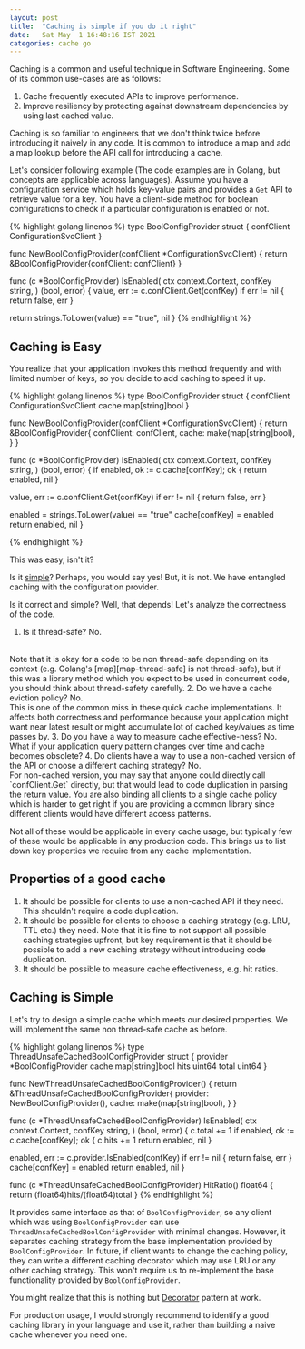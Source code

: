 ```yaml
---
layout: post
title:  "Caching is simple if you do it right"
date:   Sat May  1 16:48:16 IST 2021 
categories: cache go 
---
```


Caching is a common and useful technique in Software Engineering.
Some of its common use-cases are as follows:
1. Cache frequently executed APIs to improve performance.
2. Improve resiliency by protecting against downstream dependencies
 by using last cached value.

Caching is so familiar to engineers that we don't think twice before
introducing it naively in any code. 
It is common to introduce a map and add a map lookup before the API
call for introducing a cache.

Let's consider following example (The code examples are in Golang, but
concepts are applicable across languages).
Assume you have a configuration service which holds key-value pairs and
provides a `Get` API to retrieve value for a key.
You have a client-side method for boolean configurations to check if
a particular configuration is enabled or not.

{% highlight golang linenos %}
type BoolConfigProvider struct {
  confClient ConfigurationSvcClient
}

func NewBoolConfigProvider(confClient *ConfigurationSvcClient) {
  return &BoolConfigProvider{confClient: confClient}
}

func (c *BoolConfigProvider) IsEnabled(
  ctx context.Context,
  confKey string,
) (bool, error) {
  value, err := c.confClient.Get(confKey)
  if err != nil {
    return false, err
  }

  return strings.ToLower(value) == "true", nil
}
{% endhighlight %}

## Caching is Easy
You realize that your application invokes this method frequently and with
limited number of keys, so you decide to add caching to speed it up.

{% highlight golang linenos %}
type BoolConfigProvider struct {
  confClient ConfigurationSvcClient
  cache map[string]bool
}

func NewBoolConfigProvider(confClient *ConfigurationSvcClient) {
  return &BoolConfigProvider{
    confClient: confClient,
    cache:      make(map[string]bool),
  }
}

func (c *BoolConfigProvider) IsEnabled(
  ctx context.Context,
  confKey string,
) (bool, error) {
  if enabled, ok := c.cache[confKey]; ok {
    return enabled, nil 
  }

  value, err := c.confClient.Get(confKey)
  if err != nil {
    return false, err
  }

  enabled = strings.ToLower(value) == "true"
  cache[confKey] = enabled
  return enabled, nil
}

{% endhighlight %}

This was easy, isn't it?

Is it [simple][Simple-Made-Easy]? Perhaps, you would say yes! But, it is not.
We have entangled caching with the configuration provider.

Is it correct and simple? Well, that depends! Let's analyze the correctness of the code.
1. Is it thread-safe? No.
<br/>
Note that it is okay for a code to be non thread-safe depending on its context
(e.g. Golang's [map][map-thread-safe] is not thread-safe),
but if this was a library method which you expect to be used in concurrent
code, you should think about thread-safety carefully.
2. Do we have a cache eviction policy? No.
<br/>
This is one of the common miss in these quick cache implementations.
It affects both correctness and performance because your application might want
near latest result or might accumulate lot of cached key/values as time passes by.
3. Do you have a way to measure cache effective-ness? No.
<br/>
What if your application query pattern changes over time and cache becomes
obsolete?
4. Do clients have a way to use a non-cached version of the API or choose a
different caching strategy? No.
<br/>
For non-cached version, you may say that anyone could directly call `confClient.Get`
directly, but that would lead to code duplication in parsing the return value.
You are also binding all clients to a single cache policy which is harder to get
right if you are providing a common library since different clients would have
different access patterns.

Not all of these would be applicable in every cache usage, but typically few of
these would be applicable in any production code. This brings us to list down
key properties we require from any cache implementation.

## Properties of a good cache
1. It should be possible for clients to use a non-cached API if they need.
This shouldn't require a code duplication.
2. It should be possible for clients to choose a caching strategy (e.g. LRU, TTL etc.)
they need.
Note that it is fine to not support all possible caching strategies upfront, but key
requirement is that it should be possible to add a new caching strategy without
introducing code duplication.
3. It should be possible to measure cache effectiveness, e.g. hit ratios.

## Caching is Simple
Let's try to design a simple cache which meets our desired properties.
We will implement the same non thread-safe cache as before.

{% highlight golang linenos %}
type ThreadUnsafeCachedBoolConfigProvider struct {
  provider *BoolConfigProvider
  cache     map[string]bool
  hits      uint64
  total     uint64
}

func NewThreadUnsafeCachedBoolConfigProvider() {
  return &ThreadUnsafeCachedBoolConfigProvider{
    provider: NewBoolConfigProvider(),
    cache:    make(map[string]bool),
  }
}

func (c *ThreadUnsafeCachedBoolConfigProvider) IsEnabled(
  ctx context.Context,
  confKey string,
) (bool, error) {
  c.total += 1
  if enabled, ok := c.cache[confKey]; ok {
    c.hits += 1
    return enabled, nil 
  }

  enabled, err := c.provider.IsEnabled(confKey)
  if err != nil {
    return false, err
  }
  cache[confKey] = enabled
  return enabled, nil
}

func (c *ThreadUnsafeCachedBoolConfigProvider) HitRatio() float64 {
  return (float64)hits/(float64)total
}
{% endhighlight %}

It provides same interface as that of `BoolConfigProvider`, so any client which was
using `BoolConfigProvider` can use `ThreadUnsafeCachedBoolConfigProvider` with minimal
changes.
However, it separates caching strategy from the base implementation provided by
`BoolConfigProvider`.
In future, if client wants to change the caching policy, they can write a
different caching decorator which may use LRU or any other caching strategy.
This won't require us to re-implement the base functionality provided by
`BoolConfigProvider`.

You might realize that this is nothing but [Decorator][decorator] pattern at work.

For production usage, I would strongly recommend to identify a good caching
library in your language and use it, rather than building a naive cache whenever
you need one.

[Simple-Made-Easy]: https://www.infoq.com/presentations/Simple-Made-Easy/
[map-thread-safe]: https://blog.golang.org/maps#TOC_6
[decorator]: https://refactoring.guru/design-patterns/decorator
